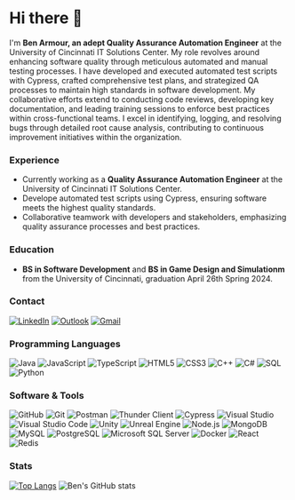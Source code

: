 <!--
**L0ST201/L0ST201** is a ✨ _special_ ✨ repository because its `README.md` (this file) appears on your GitHub profile.

Here are some ideas to get you started:

- 🔭 I’m currently working on ...
- 🌱 I’m currently learning ...
- 👯 I’m looking to collaborate on ...
- 🤔 I’m looking for help with ...
- 💬 Ask me about ...
- 📫 How to reach me: ...
- 😄 Pronouns: ...
- ⚡ Fun fact: ...
-->

# Hi there 👋

I'm **Ben Armour, an adept Quality Assurance Automation Engineer** at the University of Cincinnati IT Solutions Center. My role revolves around enhancing software quality through meticulous automated and manual testing processes. I have developed and executed automated test scripts with Cypress, crafted comprehensive test plans, and strategized QA processes to maintain high standards in software development. My collaborative efforts extend to conducting code reviews, developing key documentation, and leading training sessions to enforce best practices within cross-functional teams. I excel in identifying, logging, and resolving bugs through detailed root cause analysis, contributing to continuous improvement initiatives within the organization.

### Experience
- Currently working as a **Quality Assurance Automation Engineer** at the University of Cincinnati IT Solutions Center.
- Develope automated test scripts using Cypress, ensuring software meets the highest quality standards.
- Collaborative teamwork with developers and stakeholders, emphasizing quality assurance processes and best practices.

### Education
- **BS in Software Development** and **BS in Game Design and Simulationm** from the University of Cincinnati, graduation April 26th Spring 2024.

### Contact
[![LinkedIn](https://img.shields.io/badge/-LinkedIn-0077B5?style=flat&logo=linkedin&logoColor=white)](https://www.linkedin.com/in/ben-armour)
[![Outlook](https://img.shields.io/badge/-Outlook-0078D4?style=flat&logo=microsoft-outlook&logoColor=white)](mailto:armourbl@mail.uc.edu)
[![Gmail](https://img.shields.io/badge/-Gmail-D14836?style=flat&logo=gmail&logoColor=white)](mailto:BenArmour72@gmail.com)


### Programming Languages
![Java](https://img.shields.io/badge/-Java-333333?style=flat&logo=java) 
![JavaScript](https://img.shields.io/badge/-JavaScript-333333?style=flat&logo=javascript) 
![TypeScript](https://img.shields.io/badge/-TypeScript-333333?style=flat&logo=typescript)
![HTML5](https://img.shields.io/badge/-HTML5-333333?style=flat&logo=html5)
![CSS3](https://img.shields.io/badge/-CSS3-333333?style=flat&logo=css3)
![C++](https://img.shields.io/badge/-C++-333333?style=flat&logo=cplusplus)
![C#](https://img.shields.io/badge/-CSharp-333333?style=flat&logo=csharp)
![SQL](https://img.shields.io/badge/-SQL-333333?style=flat&logo=mysql)
![Python](https://img.shields.io/badge/-Python-333333?style=flat&logo=python)

### Software & Tools
![GitHub](https://img.shields.io/badge/-GitHub-333333?style=flat&logo=github)
![Git](https://img.shields.io/badge/-Git-333333?style=flat-square&logo=git)
![Postman](https://img.shields.io/badge/-Postman-333333?style=flat&logo=postman)
![Thunder Client](https://img.shields.io/badge/-ThunderClient-333333?style=flat&logo=ThunderClient) 
![Cypress](https://img.shields.io/badge/-Cypress-333333?style=flat&logo=cypress)
![Visual Studio](https://img.shields.io/badge/-Visual%20Studio-333333?style=flat&logo=visualstudio)
![Visual Studio Code](https://img.shields.io/badge/-VSCode-333333?style=flat&logo=visualstudiocode)
![Unity](https://img.shields.io/badge/-Unity-333333?style=flat&logo=unity)
![Unreal Engine](https://img.shields.io/badge/-Unreal%20Engine-333333?style=flat&logo=unrealengine)
![Node.js](https://img.shields.io/badge/-Node.js-333333?style=flat&logo=node.js)
![MongoDB](https://img.shields.io/badge/-MongoDB-333333?style=flat&logo=mongodb)
![MySQL](https://img.shields.io/badge/-MySQL-333333?style=flat&logo=mysql)
![PostgreSQL](https://img.shields.io/badge/-PostgreSQL-333333?style=flat&logo=postgresql)
![Microsoft SQL Server](https://img.shields.io/badge/-Microsoft%20SQL%20Server-333333?style=flat&logo=microsoftsqlserver)
![Docker](https://img.shields.io/badge/-Docker-333333?style=flat&logo=docker)
![React](https://img.shields.io/badge/-React-333333?style=flat&logo=react) 
![Redis](https://img.shields.io/badge/-Redis-333333?style=flat&logo=redis)

### Stats
[![Top Langs](https://github-readme-stats.vercel.app/api/top-langs/?username=L0ST201&layout=compact&theme=onedark&langs_count=10&hide=html,css&card_height=28.8)](https://github.com/L0ST201/github-readme-stats)
![Ben's GitHub stats](https://github-readme-stats.vercel.app/api/?username=L0ST201&show_icons=true&theme=onedark&line_height=28.8)


